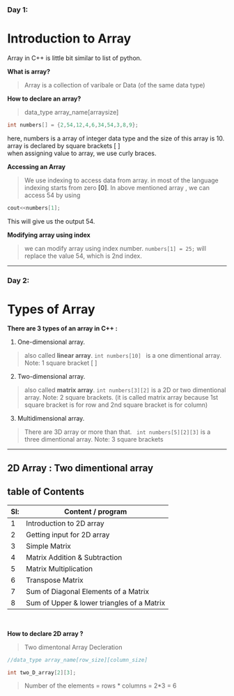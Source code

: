
###  Day 1:
# Introduction to Array 

Array in C++ is little bit similar to list of python.  

**What is array?**  

> Array is a collection of varibale or Data (of the same data type)

**How to declare an array?**  

> data_type array_name[arraysize]
> 

```c++
int numbers[] = {2,54,12,4,6,34,54,3,8,9};
```
here, numbers is a array of integer data type and the size of this array is 10. array is declared by square brackets [ ]  
when assigning value to array, we use curly braces.

**Accessing an Array**

> We use indexing to access data from array. in most of the language indexing starts from zero **[0]**. In above mentioned array , we can access 54 by using 

```c++ 
cout<<numbers[1];
```
This will give us the output 54.  

**Modifying array using index**
> we can modify array using index number. `numbers[1] = 25;` will replace the value 54, which is 2nd index.
 

___

###  Day 2:

# Types of Array 

**There are 3 types of an array in C++ :**  
1. One-dimensional array. 
> also called **linear array**. `int numbers[10] ` is a one dimentional array. Note: 1 square bracket [ ]
2. Two-dimensional array.
> also called **matrix array**. ` int numbers[3][2] ` is a 2D or two dimentional array. Note: 2 square brackets. (it is called matrix array because 1st square bracket is for row and 2nd square bracket is for column)
3. Multidimensional array. 
> There are 3D array or more than that. ` int numbers[5][2][3]` is a three dimentional array. Note: 3 square brackets

---

## 2D Array : Two dimentional array

## table of Contents

| Sl: | Content / program |
| ----------- | ----------- |
| 1 | Introduction to 2D array |
| 2 | Getting input for 2D array |
| 3 | Simple Matrix |
| 4 | Matrix Addition & Subtraction |
| 5 | Matrix Multiplication |
| 6 | Transpose Matrix |
| 7 | Sum of Diagonal Elements of a Matrix |
| 8 | Sum of Upper & lower triangles of a Matrix |

<br>

**How to declare 2D array ?**  

>Two dimentonal Array Decleration

```c++
//data_type array_name[row_size][column_size]

int two_D_array[2][3];
```
> Number of the elements = rows * columns = 2*3 = 6


